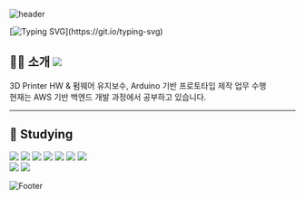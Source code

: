 ![header](https://capsule-render.vercel.app/api?type=waving&color=auto&height=150&section=header&text=leesfact&fontColor=CD5C5C&fontSize=70&animation=fadeIn&fontAlignY=55)

[![Typing SVG](https://readme-typing-svg.demolab.com?font=Noto+Sans&size=18&duration=2000&pause=1000&color=007D51&background=F2C94C00&multiline=true&width=435&lines=Hi%2C+I'm+KangYong;I'm+dreaming+of+being+a+backend+developer!)](https://git.io/typing-svg)


<h2>🙌🏻 소개
  <a href="https://velog.io/@leesfact" style="margin-top: 10px;">
      <img src="http://img.shields.io/badge/-Velog-20C997?style=flat&logo=Velog&logoColor=white&link=https://velog.io/@leesfact" 
      style="height : auto; margin-right : 10px;"/>
  </a>
</h2>
  
<div>3D Printer HW & 펌웨어 유지보수, Arduino 기반 프로토타입 제작 업무 수행</div>
<div>현재는 AWS 기반 백엔드 개발 과정에서 공부하고 있습니다.</div>



------------------------

## 📝 Studying

                                                  
<div>
    <img src="https://img.shields.io/badge/JAVA-007396?style=for-the-badge&logo=java&logoColor=white">
    <img src="https://img.shields.io/badge/javascript-F7DF1E?style=for-the-badge&logo=javascript&logoColor=black">
    <img src="https://img.shields.io/badge/html-E34F26?style=for-the-badge&logo=html5&logoColor=white">
    <img src="https://img.shields.io/badge/css-1572B6?style=for-the-badge&logo=css3&logoColor=white">
    <img src="https://img.shields.io/badge/aws-232F3E?style=for-the-badge&logo=aws&logoColor=white">
    <img src="https://img.shields.io/badge/python-3776AB?style=for-the-badge&logo=Python&logoColor=white">
    <img src="https://img.shields.io/badge/react-61DAFB?style=for-the-badge&logo=react&logoColor=black">
  
    
</div>
<div>
    <img src="https://img.shields.io/badge/Arduino-00979D?style=for-the-badge&logo=arduino&logoColor=white">
    <img src="https://img.shields.io/badge/C-A8B9CC?style=for-the-badge&logo=c&logoColor=white">
</div>



<!--[![Top Langs](https://github-readme-stats.vercel.app/api/top-langs/?username=leesfact)](https://github.com/leesfact/github-readme-stats)-->

![Footer](https://capsule-render.vercel.app/api?type=waving&color=auto&height=200&section=footer)
